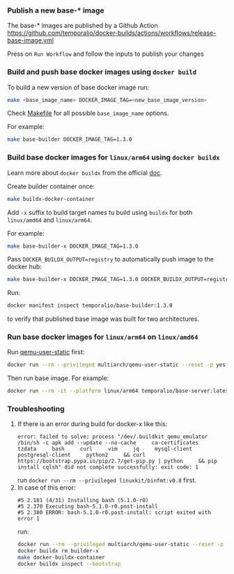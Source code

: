 ### Publish a new base-* image

The base-* images are published by a Github Action https://github.com/temporalio/docker-builds/actions/workflows/release-base-image.yml

Press on `Run Workflow` and follow the inputs to publish your changes

### Build and push base docker images using `docker build`

To build a new version of base docker image run:
```bash
make <base_image_name> DOCKER_IMAGE_TAG=<new_base_image_version>
```

Check [Makefile](Makefile) for all possible `base_image_name` options.

For example:
```bash
make base-builder DOCKER_IMAGE_TAG=1.3.0
```

### Build base docker images for `linux/arm64` using `docker buildx`

Learn more about `docker buildx` from the official [doc](https://docs.docker.com/buildx/working-with-buildx/).

Create builder container once:
```bash
make buildx-docker-container
```

Add `-x` suffix to build target names tu build using `buildx` for both `linux/amd64` and `linux/arm64`.

For example:
```bash
make base-builder-x DOCKER_IMAGE_TAG=1.3.0
```

Pass `DOCKER_BUILDX_OUTPUT=registry` to automatically push image to the docker hub:
```bash
make base-builder-x DOCKER_IMAGE_TAG=1.3.0 DOCKER_BUILDX_OUTPUT=registry
```

Run:
```bash
docker manifest inspect temporalio/base-builder:1.3.0
```
to verify that published base image was built for two architectures.

### Run base docker images for `linux/arm64` on `linux/amd64`

Run [qemu-user-static](https://github.com/multiarch/qemu-user-static) first:
```bash
docker run --rm --privileged multiarch/qemu-user-static --reset -p yes
```

Then run base image. For example:
```bash
docker run --rm -it --platform linux/arm64 temporalio/base-server:latest uname -m
```

### Troubleshooting
1. If there is an error during build for docker-x like this:
   ```text
   error: failed to solve: process "/dev/.buildkit_qemu_emulator /bin/sh -c apk add --update --no-cache     ca-certificates     tzdata     bash     curl     vim     jq     mysql-client     postgresql-client     python2     && curl https://bootstrap.pypa.io/pip/2.7/get-pip.py | python     && pip install cqlsh" did not complete successfully: exit code: 1
   ```
   run `docker run --rm --privileged linuxkit/binfmt:v0.8` first.
2. In case of this error:
   ```text
   #5 2.181 (4/31) Installing bash (5.1.0-r0)
   #5 2.370 Executing bash-5.1.0-r0.post-install
   #5 2.380 ERROR: bash-5.1.0-r0.post-install: script exited with error 1
   ```
   run:
   ```bash
   docker run --rm --privileged multiarch/qemu-user-static --reset -p yes
   docker buildx rm builder-x
   make docker-buildx-container
   docker buildx inspect --bootstrap
   ```
